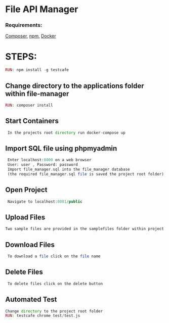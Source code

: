 # File API Manager

### Requirements: 

 [Composer](https://getcomposer.org/), [npm](https://www.npmjs.com/get-npm), [Docker](https://www.docker.com/)


# STEPS:
```php
RUN: npm install -g testcafe
```

## Change directory to the applications folder within file-manager
```php
RUN: composer install
```

## Start Containers
```php
 In the projects root directory run docker-compose up
```

## Import SQL file using phpmyadmin

```php
 Enter localhost:8000 on a web browser
 User: user , Password: password
 Import file_manager.sql into the file_manager database 
 (the required file_manager.sql file is saved the project root folder)
```

## Open Project
```php
 Navigate to localhost:8081/public
```

## Upload Files
```php
Two sample files are provided in the samplefiles folder within project root folder
```

## Download Files
```php
 To download a file click on the file name
```

## Delete Files
```php
 To delete files click on the delete button
```

## Automated Test

```php
Change directory to the project root folder
RUN: testcafe chrome test/test.js
```